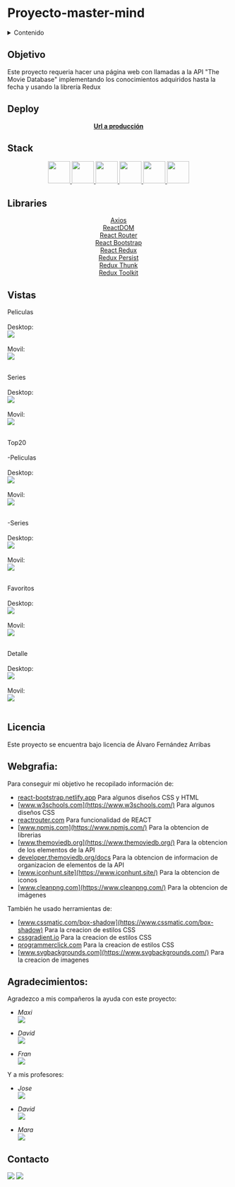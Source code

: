 # Proyecto-master-mind

<details>
  <summary>Contenido</summary>
  <ol>
    <li><a href="#objetivo">Objetivo</a></li>
    <li><a href="#deploy">Deploy</a></li>
    <li><a href="#stack">Stack</a></li>
    <li><a href="#libraries">Libraries</a></li>
    <li><a href="#vistas">Vistas</a></li>
    <li><a href="#licencia">Licencia</a></li>
    <li><a href="#webgrafia">Webgrafia</a></li>
    <li><a href="#agradecimientos">Agradecimientos</a></li>
    <li><a href="#contacto">Contacto</a></li>
  </ol>
</details>


## Objetivo 
Este proyecto requeria hacer una página web con llamadas a la API "The Movie Database" implementando los conocimientos adquiridos hasta la fecha y usando la librería Redux
   
  
## Deploy
<div align="center">
    <a href="https://roekan.github.io/FED-13-07-Proyecto-App-TheMovieDB/"><strong>Url a producción </strong></a>
</div>

## Stack
<div align="center">
<a href="https://getbootstrap.com/">
    <img height="50px" width="auto" src= "https://raw.githubusercontent.com/Roekan/FED-13-07-Proyecto-App-TheMovieDB/master/public/lenguajes/bootstrap-logo.png"/>
</a>
<a href="https://lenguajecss.com/">
    <img height="50px" width="auto" src= "https://raw.githubusercontent.com/Roekan/FED-13-07-Proyecto-App-TheMovieDB/master/public/lenguajes/css-logo.png"/>
</a>
<a href="https://lenguajehtml.com/">
    <img height="50px" width="auto" src= "https://raw.githubusercontent.com/Roekan/FED-13-07-Proyecto-App-TheMovieDB/master/public/lenguajes/html-logo.png"/>
</a>
<a href="https://www.javascript.com/">
    <img height="50px" width="auto" src= "https://raw.githubusercontent.com/Roekan/FED-13-07-Proyecto-App-TheMovieDB/master/public/lenguajes/js-logo.png"/>
</a>
<a href="https://es.react.dev/">
    <img height="50px" width="auto" src= "https://raw.githubusercontent.com/Roekan/FED-13-07-Proyecto-App-TheMovieDB/master/public/lenguajes/react-logo.png"/>
</a>
<a href="https://redux.js.org/">
    <img height="50px" width="auto" src= "https://raw.githubusercontent.com/Roekan/FED-13-07-Proyecto-App-TheMovieDB/master/public/lenguajes/redux-logo.png"/>
</a>
 </div>

## Libraries
<div align="center">

<a href="https://axios-http.com/">
Axios
</a><br>
<a href="https://es.legacy.reactjs.org/docs/react-dom.html">
ReactDOM
</a><br>
<a href="https://reactrouter.com/">
React Router
</a><br>
<a href="https://react-bootstrap.netlify.app/">
React Bootstrap
</a><br>
<a href="https://react-redux.js.org/">
React Redux
</a><br>
<a href="https://www.npmjs.com/package/redux-persist">
Redux Persist
</a><br>
<a href="https://www.npmjs.com/package/redux-thunk">
Redux Thunk
</a><br>
<a href="https://redux-toolkit.js.org/">
Redux Toolkit
</a><br>
 </div>

## Vistas

Peliculas<br><br>
    Desktop:<br>
    <img src="https://raw.githubusercontent.com/Roekan/FED-13-07-Proyecto-App-TheMovieDB/master/public/preview/desktop/peliculas-desktop.png"><br><br>
    Movil:<br>
    <img src="https://raw.githubusercontent.com/Roekan/FED-13-07-Proyecto-App-TheMovieDB/master/public/preview/mobile/peliculas-mobile.png"><br><br> 


Series<br><br>
    Desktop:<br>
    <img src="https://raw.githubusercontent.com/Roekan/FED-13-07-Proyecto-App-TheMovieDB/master/public/preview/desktop/series-desktop.png"><br><br>
    Movil:<br>
    <img src="https://raw.githubusercontent.com/Roekan/FED-13-07-Proyecto-App-TheMovieDB/master/public/preview/mobile/series-mobile.png"><br><br> 


Top20<br><br>
-Peliculas<br><br>
    Desktop:<br>
    <img src="https://raw.githubusercontent.com/Roekan/FED-13-07-Proyecto-App-TheMovieDB/master/public/preview/desktop/top20-peliculas-desktop.png"><br><br>
    Movil:<br>
    <img src="https://raw.githubusercontent.com/Roekan/FED-13-07-Proyecto-App-TheMovieDB/master/public/preview/mobile/top20-peliculas-mobile.png"><br><br> 

-Series<br><br>
    Desktop:<br>
    <img src="https://raw.githubusercontent.com/Roekan/FED-13-07-Proyecto-App-TheMovieDB/master/public/preview/desktop/top20-series-desktop.png"><br><br>
    Movil:<br>
    <img src="https://raw.githubusercontent.com/Roekan/FED-13-07-Proyecto-App-TheMovieDB/master/public/preview/mobile/top20-series-mobile.png"><br><br> 


Favoritos<br><br>
    Desktop:<br>
    <img src="https://raw.githubusercontent.com/Roekan/FED-13-07-Proyecto-App-TheMovieDB/master/public/preview/desktop/favoritos-desktop.png"><br><br>
    Movil:<br>
    <img src="https://raw.githubusercontent.com/Roekan/FED-13-07-Proyecto-App-TheMovieDB/master/public/preview/mobile/favoritos-mobile.png"><br><br> 


Detalle<br><br>
    Desktop:<br>
    <img src="https://raw.githubusercontent.com/Roekan/FED-13-07-Proyecto-App-TheMovieDB/master/public/preview/desktop/detalle-desktop.png"><br><br>
    Movil:<br>
    <img src="https://raw.githubusercontent.com/Roekan/FED-13-07-Proyecto-App-TheMovieDB/master/public/preview/mobile/detalle-mobile.png"><br><br> 


## Licencia
Este proyecto se encuentra bajo licencia de Álvaro Fernández Arribas

## Webgrafia:
Para conseguir mi objetivo he recopilado información de:

- [react-bootstrap.netlify.app](https://react-bootstrap.netlify.app/) Para algunos diseños CSS y HTML
- [www.w3schools.com](https://www.w3schools.com/) Para algunos diseños CSS
- [reactrouter.com](https://reactrouter.com/) Para funcionalidad de REACT
- [www.npmjs.com](https://www.npmjs.com/) Para la obtencion de librerias
- [www.themoviedb.org](https://www.themoviedb.org/) Para la obtencion de los elementos de la API
- [developer.themoviedb.org/docs](https://developer.themoviedb.org/docs) Para la obtencion de informacion de organizacion de elementos de la API
- [www.iconhunt.site](https://www.iconhunt.site/) Para la obtencion de iconos
- [www.cleanpng.com](https://www.cleanpng.com/) Para la obtencion de imágenes

También he usado herramientas de:
- [www.cssmatic.com/box-shadow](https://www.cssmatic.com/box-shadow) Para la creacion de estilos CSS
- [cssgradient.io](https://cssgradient.io/) Para la creacion de estilos CSS
- [programmerclick.com](https://programmerclick.com/) Para la creacion de estilos CSS
- [www.svgbackgrounds.com](https://www.svgbackgrounds.com/) Para la creacion de imagenes

## Agradecimientos:

Agradezco a mis compañeros la ayuda con este proyecto:

- *Maxi*  
<a href="https://github.com/Maxigamble/" target="_blank"><img src="https://raw.githubusercontent.com/Roekan/FED-13-07-Proyecto-App-TheMovieDB/master/public/github/github-green.svg" target="_blank"></a> 

- *David*  
<a href="https://github.com/DavidTL95/" target="_blank"><img src="https://raw.githubusercontent.com/Roekan/FED-13-07-Proyecto-App-TheMovieDB/master/public/github/github-red.svg" target="_blank"></a>

- *Fran*  
<a href="https://www.github.com/userGithub/" target="_blank"><img src="https://raw.githubusercontent.com/Roekan/FED-13-07-Proyecto-App-TheMovieDB/master/public/github/github-purple.svg" target="_blank"></a> 

Y a mis profesores:

- *Jose*  
<a href="https://github.com/GeeksHubsAcademy" target="_blank"><img src="https://raw.githubusercontent.com/Roekan/FED-13-07-Proyecto-App-TheMovieDB/master/public/github/github-green.svg" target="_blank"></a> 

- *David*  
<a href="https://github.com/GeeksHubsAcademy" target="_blank"><img src="https://raw.githubusercontent.com/Roekan/FED-13-07-Proyecto-App-TheMovieDB/master/public/github/github-brown.svg" target="_blank"></a>

- *Mara*  
<a href="https://github.com/GeeksHubsAcademy" target="_blank"><img src="https://raw.githubusercontent.com/Roekan/FED-13-07-Proyecto-App-TheMovieDB/master/public/github/github-pink.svg" target="_blank"></a> 

## Contacto

<a href = "mailto:roekan03@gmail.com"><img src="https://img.shields.io/badge/Gmail-C6362C?style=for-the-badge&logo=gmail&logoColor=white" target="_blank"></a>
<a href="https://es.linkedin.com/in/alvaro-fern%C3%A1ndez-arribas-120963223" target="_blank"><img src="https://img.shields.io/badge/-LinkedIn-%230077B5?style=for-the-badge&logo=linkedin&logoColor=white" target="_blank"></a> 
